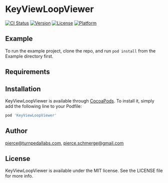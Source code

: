 # KeyViewLoopViewer

[![CI Status](https://img.shields.io/travis/pierce@turnpedallabs.com/KeyViewLoopViewer.svg?style=flat)](https://travis-ci.org/pierce@turnpedallabs.com/KeyViewLoopViewer)
[![Version](https://img.shields.io/cocoapods/v/KeyViewLoopViewer.svg?style=flat)](https://cocoapods.org/pods/KeyViewLoopViewer)
[![License](https://img.shields.io/cocoapods/l/KeyViewLoopViewer.svg?style=flat)](https://cocoapods.org/pods/KeyViewLoopViewer)
[![Platform](https://img.shields.io/cocoapods/p/KeyViewLoopViewer.svg?style=flat)](https://cocoapods.org/pods/KeyViewLoopViewer)

## Example

To run the example project, clone the repo, and run `pod install` from the Example directory first.

## Requirements

## Installation

KeyViewLoopViewer is available through [CocoaPods](https://cocoapods.org). To install
it, simply add the following line to your Podfile:

```ruby
pod 'KeyViewLoopViewer'
```

## Author

pierce@turnpedallabs.com, pierce.schmerge@gmail.com

## License

KeyViewLoopViewer is available under the MIT license. See the LICENSE file for more info.
